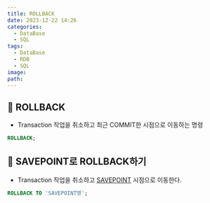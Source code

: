 ```yaml
---
title: ROLLBACK
date: 2023-12-22 14:26
categories:
  - DataBase
  - SQL
tags:
  - DataBase
  - RDB
  - SQL
image: 
path:
---
```


## 🌈 ROLLBACK
+ Transaction 작업을 취소하고 최근 COMMIT한 시점으로 이동하는 명령
```sql
ROLLBACK;
```

## 🌈 SAVEPOINT로 ROLLBACK하기
+ Transaction 작업을 취소하고 [SAVEPOINT](https://sonjh919.github.io/posts/SAVEPOINT) 시점으로 이동한다.
```sql
ROLLBACK TO 'SAVEPOINT명';
```
